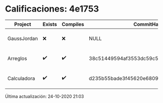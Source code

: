 # Calificaciones: 4e1753
|Project|Exists|Compiles|CommitHash|CommitDate|CheckDate|Comments|
|-|-|-|-|-|-|-|
|GaussJordan|❌|❌|NULL|NULL|24-10-2020 21:03:25|No se encontró el archivo en PracticasComputacionI/GaussJordan/GaussJordan.cpp|
|Arreglos|✔️|✔️|38c51449594af3553dc59c5ce8b7747089c2f30c|20-10-2020 14:33:08|20-10-2020 21:02:58|nan|
|Calculadora|✔️|✔️|d235b55bade3f45620e680952395fa8bff570d8b|19-10-2020 10:13:42|19-10-2020 21:07:47|nan|

Última actualización: 24-10-2020 21:03